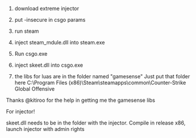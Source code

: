 1. download extreme injector

2. put -insecure in csgo params

3. run steam

4. inject steam_mdule.dll into steam.exe

5. Run csgo.exe

6. inject skeet.dll into csgo.exe

7. the libs for luas are in the folder named "gamesense" Just put that folder here   C:\Program Files (x86)\Steam\steamapps\common\Counter-Strike Global Offensive

Thanks @kitiroo for the help in getting me the gamesense libs 


For injector!

skeet.dll needs to be in the folder with the injector.
Compile in release x86, launch injector with admin rights
